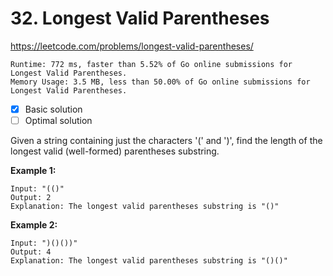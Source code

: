 # 32. Longest Valid Parentheses

https://leetcode.com/problems/longest-valid-parentheses/

```
Runtime: 772 ms, faster than 5.52% of Go online submissions for Longest Valid Parentheses.
Memory Usage: 3.5 MB, less than 50.00% of Go online submissions for Longest Valid Parentheses.
```

- [x] Basic solution
- [ ] Optimal solution

Given a string containing just the characters '(' and ')', find the length of the longest valid (well-formed) parentheses substring.

**Example 1:**
```
Input: "(()"
Output: 2
Explanation: The longest valid parentheses substring is "()"
```

**Example 2:**
```
Input: ")()())"
Output: 4
Explanation: The longest valid parentheses substring is "()()"
```